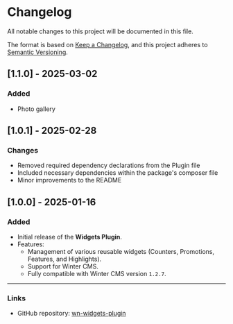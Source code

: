 # Changelog

All notable changes to this project will be documented in this file.

The format is based on [Keep a Changelog](https://keepachangelog.com/en/1.0.0/),
and this project adheres to [Semantic Versioning](https://semver.org/spec/v2.0.0.html).

## [1.1.0] - 2025-03-02
### Added
- Photo gallery

## [1.0.1] - 2025-02-28
### Changes
- Removed required dependency declarations from the Plugin file
- Included necessary dependencies within the package's composer file
- Minor improvements to the README

## [1.0.0] - 2025-01-16
### Added
- Initial release of the **Widgets Plugin**.
- Features:
  - Management of various reusable widgets (Counters, Promotions, Features, and Highlights).
  - Support for Winter CMS.
  - Fully compatible with Winter CMS version `1.2.7`.

---

### Links
- GitHub repository: [wn-widgets-plugin](https://github.com/numencode/wn-widgets-plugin)
